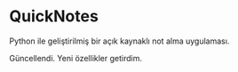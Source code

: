 # QuickNotes
Python ile geliştirilmiş bir açık kaynaklı not alma uygulaması.

Güncellendi.
Yeni özellikler getirdim.
